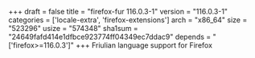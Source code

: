 +++
draft = false
title = "firefox-fur 116.0.3-1"
version = "116.0.3-1"
categories = ['locale-extra', 'firefox-extensions']
arch = "x86_64"
size = "523296"
usize = "574348"
sha1sum = "24649fafd414e1dfbce923774ff04349ec7ddac9"
depends = "['firefox>=116.0.3']"
+++
Friulian language support for Firefox